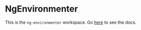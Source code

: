 # NgEnvironmenter

This is the `ng-environmenter` workspace. Go [here](/projects/ng-environmenter/README.md) to see the docs.
